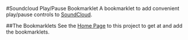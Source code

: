 #Soundcloud Play/Pause Bookmarklet
A bookmarklet to add convenient play/pause controls to [SoundCloud](http://soundcloud.com).

##The Bookmarklets
See the [Home Page](http://www.dave-smith.info/soundcloud-playpause-bookmarklet/1/) to this project to get at and add the bookmarklets.
